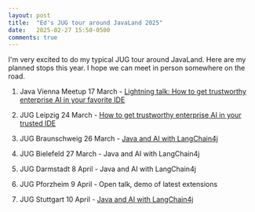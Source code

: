 ```yaml
---
layout: post
title:  "Ed's JUG tour around JavaLand 2025"
date:   2025-02-27 15:50-0500
comments: true
---
```


I'm very excited to do my typical JUG tour around JavaLand. Here are my planned stops this year. I hope we can meet in person somewhere on the road.

1.	Java Vienna Meetup 17 March - [Lightning talk: How to get trustworthy enterprise AI in your favorite IDE](https://www.meetup.com/java-vienna/events/305897191/?eventOrigin=group_upcoming_events)

2.	JUG Leipzig 24 March - [How to get trustworthy enterprise AI in your trusted IDE](https://www.jugsaxony.org/timeline/2025/3/24/EnterpriseAI-in-IDE)

3.	JUG Braunschweig 26 March - [Java and AI with LangChain4j](https://www.jug-ostfalen.de/event/2025/03/26/langchain4j.html)

4.	JUG Bielefeld 27 March - Java and AI with LangChain4j

6.	JUG Darmstadt 8 April - Java and AI with LangChain4j

7.	JUG Pforzheim 9 April - Open talk, demo of latest extensions

8.	JUG Stuttgart 10 April - [Java and AI with LangChain4j](https://www.meetup.com/jugstuttgart/events/306177115/)

